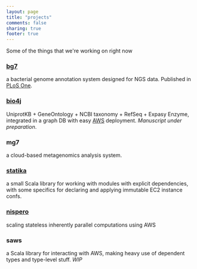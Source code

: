 ```yaml
---
layout: page
title: "projects"
comments: false
sharing: true
footer: true
---
```


Some of the things that we're working on right now

### [bg7](http://bg7.ohnosequences.com)

a bacterial genome annotation system designed for NGS data. Published in [PLoS One](http://www.plosone.org/article/info%3Adoi%2F10.1371%2Fjournal.pone.0049239).

### [bio4j](http://bio4j.com)

UniprotKB + GeneOntology + NCBI taxonomy + RefSeq + Expasy Enzyme, integrated in a graph DB with easy [AWS](http://aws.amazon.com) deployment. _Manuscript under preparation_.

### mg7

a cloud-based metagenomics analysis system.

### [statika](http://ohnosequences.com/statika)

a small Scala library for working with modules with explicit dependencies, with some specifics for declaring and applying immutable EC2 instance confs.

### [nispero](http://ohnosequences.com/nispero)

scaling stateless inherently parallel computations using AWS

### saws

a Scala library for interacting with AWS, making heavy use of dependent types and type-level stuff. _WIP_

